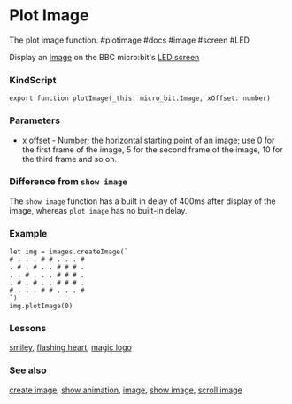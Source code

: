 # Plot Image

The plot image function. #plotimage #docs #image #screen #LED

Display an [Image](/microbit/reference/image/image) on the BBC micro:bit's [LED screen](/microbit/device/screen)

### KindScript

```
export function plotImage(_this: micro_bit.Image, xOffset: number)
```

### Parameters

* x offset - [Number](/microbit/reference/types/number); the horizontal starting point of an image; use 0 for the first frame of the image, 5 for the second frame of the image, 10 for the third frame and so on.

### Difference from `show image`

The `show image` function has a built in delay of 400ms after display of the image, whereas `plot image` has no built-in delay.

### Example

```
let img = images.createImage(`
# . . . # # . . . #
. # . # . . # # # .
. . # . . . # # # .
. # . # . . # # # .
# . . . # # . . . #
`)
img.plotImage(0)
```

### Lessons

[smiley](/microbit/lessons/smiley), [flashing heart](/microbit/lessons/flashing-heart), [magic logo](/microbit/lessons/magic-logo)

### See also

[create image](/microbit/reference/images/create-image), [show animation](/microbit/reference/basic/show-animation), [image](/microbit/reference/image/image), [show image](/microbit/reference/images/show-image), [scroll image](/microbit/reference/images/scroll-image)

